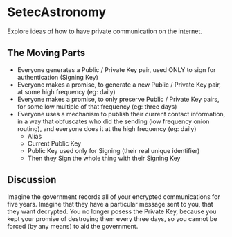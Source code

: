SetecAstronomy
==============

Explore ideas of how to have private communication on the internet.

The Moving Parts
----------------

- Everyone generates a Public / Private Key pair, used ONLY to sign for authentication (Signing Key)
- Everyone makes a promise, to generate a new Public / Private Key pair, at some high frequency (eg: daily)
- Everyone makes a promise, to only preserve Public / Private Key pairs, for some low multiple of that frequency (eg: three days)
- Everyone uses a mechanism to publish their current contact information, in a way that obfuscates who did the sending (low frequency onion routing), and everyone does it at the high frequency (eg: daily)
  - Alias
  - Current Public Key
  - Public Key used only for Signing (their real unique identifier)
  - Then they Sign the whole thing with their Signing Key

Discussion
----------

Imagine the government records all of your encrypted communications for five years.  Imagine that they have a particular message sent to you, that they want decrypted.  You no longer posess the Private Key, because you kept your promise of destroying them every three days, so you cannot be forced (by any means) to aid the government.
